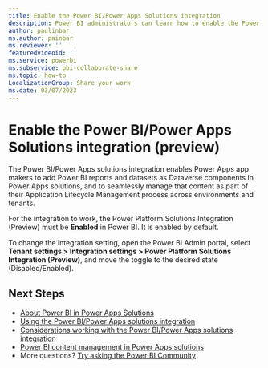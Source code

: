 ```yaml
---
title: Enable the Power BI/Power Apps Solutions integration
description: Power BI administrators can learn how to enable the Power BI/Power Apps Solutions integration.
author: paulinbar
ms.author: painbar
ms.reviewer: ''
featuredvideoid: ''
ms.service: powerbi
ms.subservice: pbi-collaborate-share
ms.topic: how-to
LocalizationGroup: Share your work
ms.date: 03/07/2023
---
```


# Enable the Power BI/Power Apps Solutions integration (preview)

The Power BI/Power Apps solutions integration enables Power Apps app makers to add Power BI reports and datasets as Dataverse components in Power Apps solutions, and to seamlessly manage that content as part of their Application Lifecycle Management process across environments and tenants.

For the integration to work, the Power Platform Solutions Integration (Preview) must be **Enabled** in Power BI. It is enabled by default.

To change the integration setting, open the Power BI Admin portal, select **Tenant settings > Integration settings > Power Platform Solutions Integration (Preview)**, and move the toggle to the desired state (Disabled/Enabled). 

## Next Steps

* [About Power BI in Power Apps Solutions](./service-power-bi-powerapps-integration-about.md)
* [Using the Power BI/Power Apps solutions integration](./service-power-bi-powerapps-integration-using.md)
* [Considerations working with the Power BI/Power Apps solutions integration](./service-power-bi-powerapps-integration-considerations.md)
* [Power BI content management in Power Apps solutions](/power-apps/maker/model-driven-apps/power-bi-content-management-power-apps-solutions)
* More questions? [Try asking the Power BI Community](https://community.powerbi.com/)